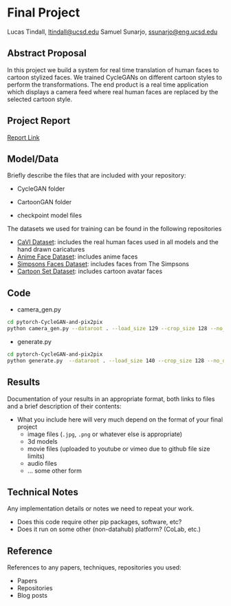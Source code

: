 # Final Project

Lucas Tindall, ltindall@ucsd.edu
Samuel Sunarjo, ssunarjo@eng.ucsd.edu 

## Abstract Proposal

In this project we build a system for real time translation of human faces to cartoon stylized faces. We trained CycleGANs on different cartoon styles to perform the transformations. The end product is a real time application which displays a camera feed where real human faces are replaced by the selected cartoon style. 


## Project Report

[Report Link](ECE_188_Final_Report.pdf)

## Model/Data

Briefly describe the files that are included with your repository:

- CycleGAN folder
- CartoonGAN folder 

- checkpoint model files 

The datasets we used for training can be found in the following repositories
- [CaVI Dataset](https://github.com/lsaiml/CaVINet): includes the real human faces used in all models and the hand drawn caricatures
- [Anime Face Dataset](https://github.com/Mckinsey666/Anime-Face-Dataset): includes anime faces
- [Simpsons Faces Dataset](https://www.kaggle.com/kostastokis/simpsons-faces): includes faces from The Simpsons 
- [Cartoon Set Dataset](https://google.github.io/cartoonset/): includes cartoon avatar faces 

## Code

- camera_gen.py
```bash
cd pytorch-CycleGAN-and-pix2pix
python camera_gen.py --dataroot . --load_size 129 --crop_size 128 --no_dropout --gpu_ids -1
```

- generate.py
```bash
cd pytorch-CycleGAN-and-pix2pix
python generate.py  --dataroot . --load_size 140 --crop_size 128 --no_dropout --gpu_ids -1
```

## Results

Documentation of your results in an appropriate format, both links to files and a brief description of their contents:
- What you include here will very much depend on the format of your final project
  - image files (`.jpg`, `.png` or whatever else is appropriate)
  - 3d models
  - movie files (uploaded to youtube or vimeo due to github file size limits)
  - audio files
  - ... some other form

## Technical Notes

Any implementation details or notes we need to repeat your work. 
- Does this code require other pip packages, software, etc?
- Does it run on some other (non-datahub) platform? (CoLab, etc.)

## Reference

References to any papers, techniques, repositories you used:
- Papers
- Repositories
- Blog posts


